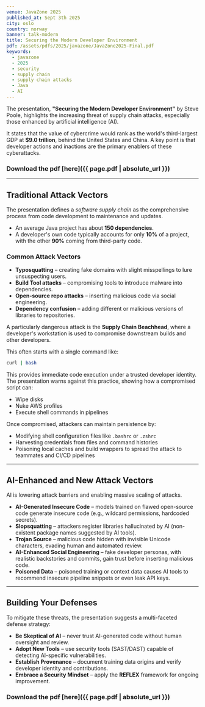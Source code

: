 ```yaml
---
venue: JavaZone 2025
published_at: Sept 3th 2025
city: oslo
country: norway
banner: talk-modern
title: Securing the Modern Developer Environment
pdf: /assets/pdfs/2025/javazone/JavaZone2025-Final.pdf
keywords:
  - javazone 
  - 2025
  - security
  - supply chain
  - supply chain attacks
  - Java
  - AI
---
```


The presentation, **"Securing the Modern Developer Environment"** by Steve Poole, highlights the increasing threat of supply chain attacks, especially those enhanced by artificial intelligence (AI).

It states that the value of cybercrime would rank as the world's third-largest GDP at **$9.0 trillion**, behind the United States and China. A key point is that developer actions and inactions are the primary enablers of these cyberattacks.

### Download the pdf [here]({{ page.pdf | absolute_url }})

---

## Traditional Attack Vectors

The presentation defines a *software supply chain* as the comprehensive process from code development to maintenance and updates.

- An average Java project has about **150 dependencies**.
- A developer's own code typically accounts for only **10%** of a project, with the other **90%** coming from third-party code.

### Common Attack Vectors

- **Typosquatting** – creating fake domains with slight misspellings to lure unsuspecting users.
- **Build Tool attacks** – compromising tools to introduce malware into dependencies.
- **Open-source repo attacks** – inserting malicious code via social engineering.
- **Dependency confusion** – adding different or malicious versions of libraries to repositories.

A particularly dangerous attack is the **Supply Chain Beachhead**, where a developer's workstation is used to compromise downstream builds and other developers.

This often starts with a single command like:

```bash
curl | bash
```

This provides immediate code execution under a trusted developer identity. The presentation warns against this practice, showing how a compromised script can:

- Wipe disks
- Nuke AWS profiles
- Execute shell commands in pipelines

Once compromised, attackers can maintain persistence by:

- Modifying shell configuration files like `.bashrc` or `.zshrc`
- Harvesting credentials from files and command histories
- Poisoning local caches and build wrappers to spread the attack to teammates and CI/CD pipelines

---

## AI-Enhanced and New Attack Vectors

AI is lowering attack barriers and enabling massive scaling of attacks.

- **AI-Generated Insecure Code** – models trained on flawed open-source code generate insecure code (e.g., wildcard permissions, hardcoded secrets).
- **Slopsquatting** – attackers register libraries hallucinated by AI (non-existent package names suggested by AI tools).
- **Trojan Source** – malicious code hidden with invisible Unicode characters, evading human and automated review.
- **AI-Enhanced Social Engineering** – fake developer personas, with realistic backstories and commits, gain trust before inserting malicious code.
- **Poisoned Data** – poisoned training or context data causes AI tools to recommend insecure pipeline snippets or even leak API keys.

---

## Building Your Defenses

To mitigate these threats, the presentation suggests a multi-faceted defense strategy:

- **Be Skeptical of AI** – never trust AI-generated code without human oversight and review.
- **Adopt New Tools** – use security tools (SAST/DAST) capable of detecting AI-specific vulnerabilities.
- **Establish Provenance** – document training data origins and verify developer identity and contributions.
- **Embrace a Security Mindset** – apply the **REFLEX** framework for ongoing improvement.

### Download the pdf [here]({{ page.pdf | absolute_url }})
